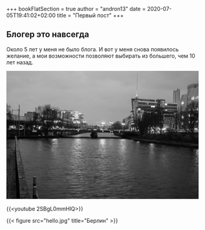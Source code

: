 +++
bookFlatSection = true
author = "andron13"
date = 2020-07-05T19:41:02+02:00
title = "Первый пост"
+++

## Блогер это навсегда

Около 5 лет у меня не было блога. И вот у меня снова появилось желание, а мои возможности позволяют выбирать из большего, чем 10 лет назад.

![шахматы](./hello.jpg)



{{<youtube 2SBgL0mmHlQ>}}

{{< figure src="hello.jpg" title="Берлин" >}}

